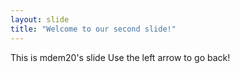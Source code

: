 ```yaml
---
layout: slide
title: "Welcome to our second slide!"
---
```

This is mdem20's slide
Use the left arrow to go back!